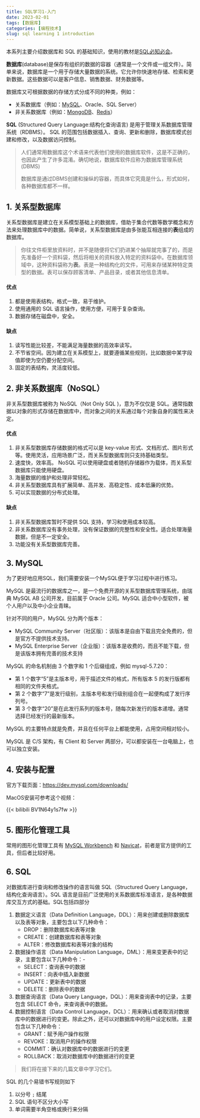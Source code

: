```yaml
---
title: SQL学习1-入门
date: 2023-02-01
tags: [数据库]
categories: [编程技术]
slug: sql learning 1 introduction
---
```


本系列主要介绍数据库和 SQL 的基础知识，使用的教材是[SQL必知必会](https://item.jd.com/12937316.html)。

**数据库**(database)是保存有组织的数据的容器（通常是一个文件或一组文件）。简单来说，数据库是一个用于存储大量数据的系统。它允许你快速地存储、检索和更新数据。这些数据可以是客户信息、销售数据、财务数据等。

数据库又可根据数据的存储方式分成不同的种类，例如：

- 关系数据库（例如：[MySQL](http://m.biancheng.net/mysql/)、Oracle、SQL Server）
- 非关系数据库（例如：[MongoDB](http://m.biancheng.net/mongodb2/)、[Redis](http://m.biancheng.net/redis/)）

**SQL** (Structured Query Language:结构化查询语言) 是用于管理关系数据库管理系统（RDBMS）。 SQL 的范围包括数据插入、查询、更新和删除，数据库模式创建和修改，以及数据访问控制。

> 人们通常用数据库这个术语来代表他们使用的数据库软件，这是不正确的，也因此产生了许多混淆。确切地说，数据库软件应称为数据库管理系统(DBMS)
>
> 数据库是通过DBMS创建和操纵的容器，而具体它究竟是什么，形式如何，各种数据库都不一样。

## 1. 关系型数据库

关系型数据库是建立在关系模型基础上的数据库，借助于集合代数等数学概念和方法来处理数据库中的数据。简单说，关系型数据库是由多张能互相连接的**表**组成的数据库。

> 你往文件柜里放资料时，并不是随便将它们扔进某个抽屉就完事了的，而是先准备好一个资料袋，然后将相关的资料放入特定的资料袋中。在数据库领域中，这种资料袋称为**表**。表是一种结构化的文件，可用来存储某种特定类型的数据。表可以保存顾客清单、产品目录，或者其他信息清单。

#### 优点

1. 都是使用表结构，格式一致，易于维护。
2. 使用通用的 SQL 语言操作，使用方便，可用于复杂查询。
3. 数据存储在磁盘中，安全。

#### 缺点

1. 读写性能比较差，不能满足海量数据的高效率读写。
2. 不节省空间。因为建立在关系模型上，就要遵循某些规则，比如数据中某字段值即使为空仍要分配空间。
3. 固定的表结构，灵活度较低。

## 2. 非关系数据库（NoSQL）

非关系型数据库被称为 NoSQL（Not Only SQL )，意为不仅仅是 SQL。通常指数据以对象的形式存储在数据库中，而对象之间的关系通过每个对象自身的属性来决定。

#### 优点

1. 非关系型数据库存储数据的格式可以是 key-value 形式、文档形式、图片形式等。使用灵活，应用场景广泛，而关系型数据库则只支持基础类型。
2. 速度快，效率高。 NoSQL 可以使用硬盘或者随机存储器作为载体，而关系型数据库只能使用硬盘。
3. 海量数据的维护和处理非常轻松。
4. 非关系型数据库具有扩展简单、高并发、高稳定性、成本低廉的优势。
5. 可以实现数据的分布式处理。

#### 缺点

1. 非关系型数据库暂时不提供 SQL 支持，学习和使用成本较高。
2. 非关系数据库没有事务处理，没有保证数据的完整性和安全性。适合处理海量数据，但是不一定安全。
3. 功能没有关系型数据库完善。

## 3. MySQL

为了更好地应用SQL，我们需要安装一个MySQL便于学习过程中进行练习。

MySQL 是最流行的数据库之一，是一个免费开源的关系型数据库管理系统，由瑞典 MySQL AB 公司开发，目前属于 Oracle 公司。MySQL 适合中小型软件，被个人用户以及中小企业青睐。

针对不同的用户，MySQL 分为两个版本：

- MySQL Community Server（社区版）：该版本是自由下载且完全免费的，但是官方不提供技术支持。
- MySQL Enterprise Server（企业版）：该版本是收费的，而且不能下载，但是该版本拥有完善的技术支持

MySQL 的命名机制由 3 个数字和 1 个后缀组成，例如 mysql-5.7.20：

- 第 1 个数字“5”是主版本号，用于描述文件的格式，所有版本 5 的发行版都有相同的文件夹格式。
- 第 2 个数字“7”是发行级别，主版本号和发行级别组合在一起便构成了发行序列号。
- 第 3 个数字“20”是在此发行系列的版本号，随每次新发行的版本递增。通常选择已经发行的最新版本。

MySQL 的主要特点就是免费，并且在任何平台上都能使用，占用空间相对较小。

MySQL 是 C/S 架构，有 Client 和 Server 两部分，可以都安装在一台电脑上，也可以独立安装。

## 4. 安装与配置

官方下载页面：https://dev.mysql.com/downloads/

MacOS安装可参考这个视频：

{{< bilibili BV1N64y1s7fw >}}

## 5. 图形化管理工具

常用的图形化管理工具有 [MySQL Workbench](http://dev.mysql.com/downloads/workbench/) 和 [Navicat](http://www.avicat.com/)，前者是官方提供的工具，但后者比较好用。

## 6. SQL

对数据库进行查询和修改操作的语言叫做 SQL（Structured Query Language，结构化查询语言）。SQL 语言是目前广泛使用的关系数据库标准语言，是各种数据库交互方式的基础。SQL包括四部分

1. 数据定义语言（Data Definition Language，DDL）：用来创建或删除数据库以及表等对象，主要包含以下几种命令：
   - DROP：删除数据库和表等对象
   - CREATE：创建数据库和表等对象
   - ALTER：修改数据库和表等对象的结构
2. 数据操作语言（Data Manipulation Language，DML）：用来变更表中的记录，主要包含以下几种命令：-
   - SELECT：查询表中的数据
   - INSERT：向表中插入新数据
   - UPDATE：更新表中的数据
   - DELETE：删除表中的数据
3. 数据查询语言（Data Query Language，DQL）：用来查询表中的记录，主要包含 SELECT 命令，来查询表中的数据。
4. 数据控制语言（Data Control Language，DCL）：用来确认或者取消对数据库中的数据进行的变更。除此之外，还可以对数据库中的用户设定权限。主要包含以下几种命令：
   - GRANT：赋予用户操作权限
   - REVOKE：取消用户的操作权限
   - COMMIT：确认对数据库中的数据进行的变更
   - ROLLBACK：取消对数据库中的数据进行的变更

> 我们将在接下来的几篇文章中学习它们。

SQL 的几个易错书写规则如下

1. 以分号 `;` 结尾
2. SQL 语句不区分大小写
3. 单词需要半角空格或换行来分隔
